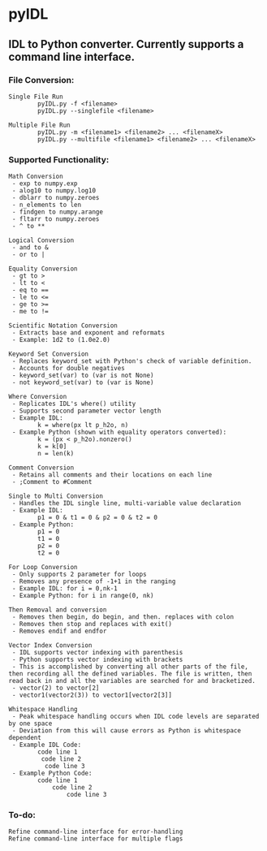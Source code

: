 # pyIDL
## IDL to Python converter. Currently supports a command line interface.

### File Conversion:

	Single File Run
	 		pyIDL.py -f <filename>
	 		pyIDL.py --singlefile <filename>

	Multiple File Run
	 		pyIDL.py -m <filename1> <filename2> ... <filenameX>
	 		pyIDL.py --multifile <filename1> <filename2> ... <filenameX>

### Supported Functionality:
	Math Conversion
	 - exp to numpy.exp
	 - alog10 to numpy.log10
	 - dblarr to numpy.zeroes
	 - n_elements to len
	 - findgen to numpy.arange
	 - fltarr to numpy.zeroes
	 - ^ to ** 

	Logical Conversion
	 - and to &
	 - or to |

	Equality Conversion
	 - gt to >
	 - lt to <
	 - eq to ==
	 - le to <=
	 - ge to >=
	 - me to !=

	Scientific Notation Conversion
	 - Extracts base and exponent and reformats
	 - Example: 1d2 to (1.0e2.0)

	Keyword Set Conversion
	 - Replaces keyword_set with Python's check of variable definition. 
	 - Accounts for double negatives
	 - keyword_set(var) to (var is not None)
	 - not keyword_set(var) to (var is None)

	Where Conversion
	 - Replicates IDL's where() utility
	 - Supports second parameter vector length
	 - Example IDL: 
			k = where(px lt p_h2o, n)
	 - Example Python (shown with equality operators converted):
			k = (px < p_h2o).nonzero()
			k = k[0]
			n = len(k)

	Comment Conversion
	 - Retains all comments and their locations on each line
	 - ;Comment to #Comment

	Single to Multi Conversion
	 - Handles the IDL single line, multi-variable value declaration
	 - Example IDL:
			p1 = 0 & t1 = 0 & p2 = 0 & t2 = 0
	 - Example Python:
			p1 = 0
			t1 = 0
			p2 = 0
			t2 = 0

	For Loop Conversion
	 - Only supports 2 parameter for loops
	 - Removes any presence of -1+1 in the ranging
	 - Example IDL: for i = 0,nk-1 
	 - Example Python: for i in range(0, nk)

	Then Removal and conversion
	 - Removes then begin, do begin, and then. replaces with colon
	 - Removes then stop and replaces with exit()
	 - Removes endif and endfor

	Vector Index Conversion
	 - IDL supports vector indexing with parenthesis
	 - Python supports vector indexing with brackets
	 - This is accomplished by converting all other parts of the file, then recording all the defined variables. The file is written, then read back in and all the variables are searched for and bracketized. 
	 - vector(2) to vector[2]
	 - vector1(vector2(3)) to vector1[vector2[3]]

	Whitespace Handling
	 - Peak whitespace handling occurs when IDL code levels are separated by one space
	 - Deviation from this will cause errors as Python is whitespace dependent
	 - Example IDL Code:
	 		code line 1
			 code line 2
			  code line 3
	 - Example Python Code:
			code line 1
				code line 2
					code line 3


### To-do:
	Refine command-line interface for error-handling
	Refine command-line interface for multiple flags
